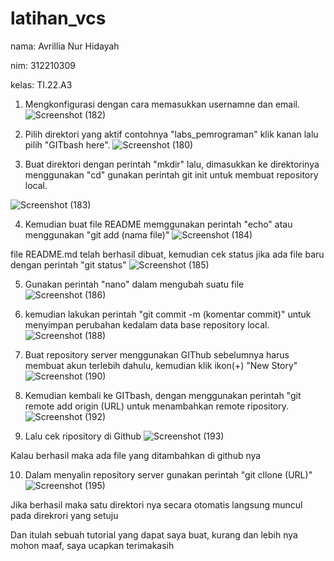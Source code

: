 # latihan_vcs

nama: Avrillia Nur Hidayah

nim: 312210309

kelas: TI.22.A3

1. Mengkonfigurasi dengan cara memasukkan usernamne dan email.
![Screenshot (182)](https://user-images.githubusercontent.com/115686359/195774568-3c95c9b0-3b8d-4823-a3b9-77b0eeadf843.png)

2. Pilih direktori yang aktif contohnya "labs_pemrograman" klik kanan lalu pilih "GITbash here".
![Screenshot (180)](https://user-images.githubusercontent.com/115686359/195775380-e579b84b-e601-419c-ba5e-29d5abb3e1b5.png)

3. Buat direktori dengan perintah "mkdir" lalu, dimasukkan ke direktorinya menggunakan "cd" gunakan perintah git init untuk membuat repository local.

![Screenshot (183)](https://user-images.githubusercontent.com/115686359/195776706-f01d7341-e4ed-4c70-989f-aa18af4ba7db.png)

4. Kemudian buat file README memggunakan perintah "echo" atau menggunakan "git add (nama file)"
![Screenshot (184)](https://user-images.githubusercontent.com/115686359/195778258-a4a3a457-e885-436a-a6aa-d800fdaa1768.png)

file README.md telah berhasil dibuat, kemudian cek status jika ada file baru dengan perintah "git status"
![Screenshot (185)](https://user-images.githubusercontent.com/115686359/195779033-74e536b8-1628-4dc6-ad8d-3fc3dbbafb58.png)


5. Gunakan perintah "nano" dalam mengubah suatu file
![Screenshot (186)](https://user-images.githubusercontent.com/115686359/195779938-9e497977-d3c4-4eb6-a9fa-859df9e26834.png)

6. kemudian lakukan perintah "git commit -m (komentar commit)" untuk menyimpan perubahan kedalam data base repository local.
![Screenshot (188)](https://user-images.githubusercontent.com/115686359/195780941-956828bb-e015-49b0-b0b9-16d636345630.png)

7. Buat repository server menggunakan GIThub sebelumnya harus membuat akun terlebih dahulu, kemudian klik ikon(+) "New Story"
![Screenshot (190)](https://user-images.githubusercontent.com/115686359/195782306-be98a5f7-fd85-4c55-a223-05f3a66f0f7b.png)

8. Kemudian kembali ke GITbash, dengan menggunakan perintah "git remote add origin (URL) untuk menambahkan remote ripository.
![Screenshot (192)](https://user-images.githubusercontent.com/115686359/195784099-bed376bc-53d9-4ea0-b86e-6e7ad49be7bf.png)

9. Lalu cek ripository di Github 
![Screenshot (193)](https://user-images.githubusercontent.com/115686359/195786053-a11d81a9-f35f-4943-a542-24987f2f91af.png)

Kalau berhasil maka ada file yang ditambahkan di github nya

10. Dalam menyalin repository server gunakan perintah "git cllone (URL)"
![Screenshot (195)](https://user-images.githubusercontent.com/115686359/195787353-f4bc5918-3f3b-40cd-a7a4-99a77155e1ae.png)

Jika berhasil maka satu direktori nya secara otomatis langsung muncul pada direkrori yang setuju

Dan itulah sebuah tutorial yang dapat saya buat, kurang dan lebih nya mohon maaf, saya ucapkan terimakasih
